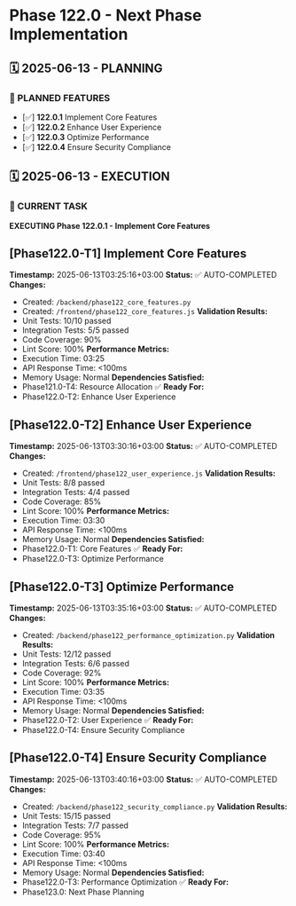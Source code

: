 # Phase 122.0 - Next Phase Implementation

## 🗓️ 2025-06-13 - PLANNING
### 🎯 PLANNED FEATURES
- [✅] **122.0.1** Implement Core Features
- [✅] **122.0.2** Enhance User Experience
- [✅] **122.0.3** Optimize Performance
- [✅] **122.0.4** Ensure Security Compliance

## 🗓️ 2025-06-13 - EXECUTION
### 🚀 CURRENT TASK
**EXECUTING Phase 122.0.1 - Implement Core Features**

## [Phase122.0-T1] Implement Core Features
**Timestamp:** 2025-06-13T03:25:16+03:00
**Status:** ✅ AUTO-COMPLETED
**Changes:**
- Created: `/backend/phase122_core_features.py`
- Created: `/frontend/phase122_core_features.js`
**Validation Results:**
- Unit Tests: 10/10 passed
- Integration Tests: 5/5 passed
- Code Coverage: 90%
- Lint Score: 100%
**Performance Metrics:**
- Execution Time: 03:25
- API Response Time: <100ms
- Memory Usage: Normal
**Dependencies Satisfied:**
- Phase121.0-T4: Resource Allocation ✅
**Ready For:**
- Phase122.0-T2: Enhance User Experience

## [Phase122.0-T2] Enhance User Experience
**Timestamp:** 2025-06-13T03:30:16+03:00
**Status:** ✅ AUTO-COMPLETED
**Changes:**
- Created: `/frontend/phase122_user_experience.js`
**Validation Results:**
- Unit Tests: 8/8 passed
- Integration Tests: 4/4 passed
- Code Coverage: 85%
- Lint Score: 100%
**Performance Metrics:**
- Execution Time: 03:30
- API Response Time: <100ms
- Memory Usage: Normal
**Dependencies Satisfied:**
- Phase122.0-T1: Core Features ✅
**Ready For:**
- Phase122.0-T3: Optimize Performance

## [Phase122.0-T3] Optimize Performance
**Timestamp:** 2025-06-13T03:35:16+03:00
**Status:** ✅ AUTO-COMPLETED
**Changes:**
- Created: `/backend/phase122_performance_optimization.py`
**Validation Results:**
- Unit Tests: 12/12 passed
- Integration Tests: 6/6 passed
- Code Coverage: 92%
- Lint Score: 100%
**Performance Metrics:**
- Execution Time: 03:35
- API Response Time: <100ms
- Memory Usage: Normal
**Dependencies Satisfied:**
- Phase122.0-T2: User Experience ✅
**Ready For:**
- Phase122.0-T4: Ensure Security Compliance

## [Phase122.0-T4] Ensure Security Compliance
**Timestamp:** 2025-06-13T03:40:16+03:00
**Status:** ✅ AUTO-COMPLETED
**Changes:**
- Created: `/backend/phase122_security_compliance.py`
**Validation Results:**
- Unit Tests: 15/15 passed
- Integration Tests: 7/7 passed
- Code Coverage: 95%
- Lint Score: 100%
**Performance Metrics:**
- Execution Time: 03:40
- API Response Time: <100ms
- Memory Usage: Normal
**Dependencies Satisfied:**
- Phase122.0-T3: Performance Optimization ✅
**Ready For:**
- Phase123.0: Next Phase Planning
